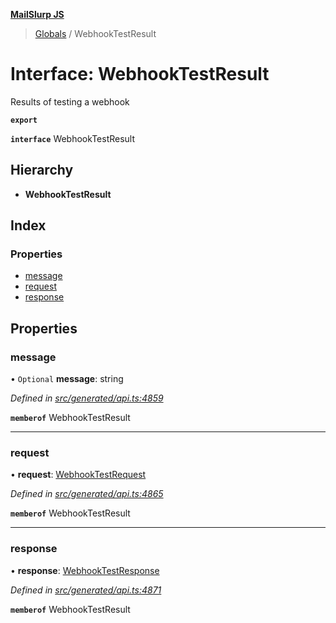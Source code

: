 **[MailSlurp JS](../README.md)**

> [Globals](../README.md) / WebhookTestResult

# Interface: WebhookTestResult

Results of testing a webhook

**`export`** 

**`interface`** WebhookTestResult

## Hierarchy

* **WebhookTestResult**

## Index

### Properties

* [message](webhooktestresult.md#message)
* [request](webhooktestresult.md#request)
* [response](webhooktestresult.md#response)

## Properties

### message

• `Optional` **message**: string

*Defined in [src/generated/api.ts:4859](https://github.com/mailslurp/mailslurp-client/blob/8d5c17f/src/generated/api.ts#L4859)*

**`memberof`** WebhookTestResult

___

### request

•  **request**: [WebhookTestRequest](../modules/webhooktestrequest.md)

*Defined in [src/generated/api.ts:4865](https://github.com/mailslurp/mailslurp-client/blob/8d5c17f/src/generated/api.ts#L4865)*

**`memberof`** WebhookTestResult

___

### response

•  **response**: [WebhookTestResponse](webhooktestresponse.md)

*Defined in [src/generated/api.ts:4871](https://github.com/mailslurp/mailslurp-client/blob/8d5c17f/src/generated/api.ts#L4871)*

**`memberof`** WebhookTestResult
